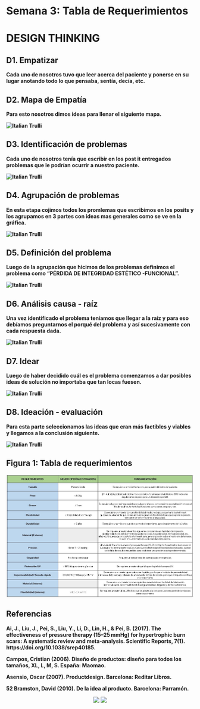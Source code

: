 <p align="center"> <h1>Semana 3: Tabla de Requerimientos</h1><p>
<h1>DESIGN THINKING</h1><p>
<div class="introduction">
<h2> D1. Empatizar </h2>
<b>  Cada uno de nosotros tuvo que leer acerca del paciente y ponerse en su lugar anotando todo lo que pensaba, sentía, decía, etc.<br>
<h2> D2. Mapa de Empatía </h2>
<b>  Para esto nosotros dimos ideas para llenar el siguiente mapa.<br>
<p>
 
<p><img src="http://i66.tinypic.com/35l6qyr.jpg" alt="Italian Trulli"><p>

<p>
 <h2> D3. Identificación de problemas </h2>
<b>  Cada uno de nosotros tenía que escribir en los post it entregados problemas que le podrían ocurrir a nuestro paciente.<br>
 <p>
 
<p><img src="http://i67.tinypic.com/33optls.png" alt="Italian Trulli"><p>

<p>
<h2> D4. Agrupación de problemas </h2>
<b>  En esta etapa cojimos todos los promlemas que escribimos en los posits y los agrupamos en 3 partes con ideas mas generales como se ve en la gráfica.<br>
 <p>
 
<p><img src="http://i65.tinypic.com/35c0t28.png" alt="Italian Trulli"><p>

<p>
<h2> D5. Definición del problema </h2>
<b>  Luego de la agrupación que hicimos de los problemas definimos el problema como “PÉRDIDA DE INTEGRIDAD ESTÉTICO -FUNCIONAL”.<br>
 <p>
 
<p><img src="http://i63.tinypic.com/azcv45.png" alt="Italian Trulli"><p>

<p>
<h2> D6. Análisis causa - raíz </h2>
<b>  Una vez identificado el problema teníamos que llegar a la raíz y para eso debíamos preguntarnos el porqué del problema y así sucesivamente con cada respuesta dada.<br>
 <p>
 
<p><img src="http://i66.tinypic.com/33p92eq.png" alt="Italian Trulli"><p>

<p>
<h2> D7. Idear </h2>
<b>  Luego de haber decidido cuál es el problema comenzamos a dar posibles ideas de solución no importaba que tan locas fuesen.<br>
  <p>
 
<p><img src="http://i63.tinypic.com/2u8xxnd.png" alt="Italian Trulli"><p>

<p>
<h2> D8. Ideación - evaluación </h2>
<b>  Para esta parte seleccionamos las ideas que eran más factibles y viables y llegamos a la conclusión siguiente.<br>
  <p>
 
<p><img src="http://i67.tinypic.com/2im2o03.png" alt="Italian Trulli"><p>

<p>
<h2> Figura 1: Tabla de requerimientos </h2>
   <center>
  <img src="img/tablaR.jpg" alt="" class="img-fluid img-rounded">
</center>
<h2> Referencias </h2>
<p>Ai, J., Liu, J., Pei, S., Liu, Y., Li, D., Lin, H., & Pei, B. (2017). The effectiveness of pressure therapy (15–25 mmHg) for hypertrophic burn scars: A systematic review and meta-analysis. Scientific Reports, 7(1). https://doi.org/10.1038/srep40185.</p>
<p> Campos, Cristian (2006). Diseño de productos: diseño para todos los tamaños, XL, L, M, S. España: Maomao.</p>
<p> Asensio, Oscar (2007). Productdesign. Barcelona: Reditar Libros.</p>
<p>52 Bramston, David (2010). De la idea al producto. Barcelona: Parramón.</p>
<center>
<a href="semana2.html"> <img src="http://i64.tinypic.com/34zd7ax.png"></a> 
<a href="semana4.html"> <img src="http://i65.tinypic.com/10cklg5.png"></a>
</center>
